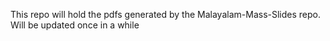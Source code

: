 This repo will hold the pdfs generated by the Malayalam-Mass-Slides repo.
Will be updated once in a while
